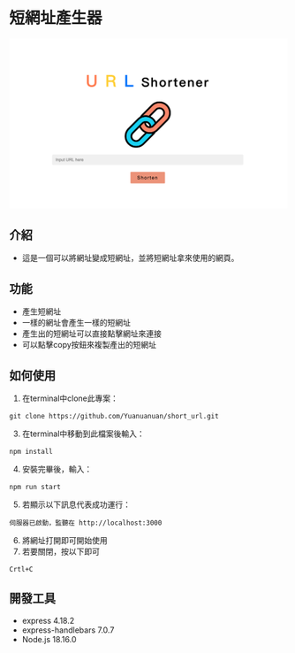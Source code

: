 # 短網址產生器
![網頁封面](/public/image/index.png)
## 介紹
- 這是一個可以將網址變成短網址，並將短網址拿來使用的網頁。
## 功能
- 產生短網址
- 一樣的網址會產生一樣的短網址
- 產生出的短網址可以直接點擊網址來連接
- 可以點擊copy按鈕來複製產出的短網址
## 如何使用
1. 在terminal中clone此專案：
```
git clone https://github.com/Yuanuanuan/short_url.git
```
3. 在terminal中移動到此檔案後輸入：
```
npm install
```
4. 安裝完畢後，輸入：
```
npm run start
```
5. 若顯示以下訊息代表成功運行：
```
伺服器已啟動，監聽在 http://localhost:3000
```
6. 將網址打開即可開始使用
7. 若要關閉，按以下即可
```
Crtl+C
```
## 開發工具
- express 4.18.2
- express-handlebars 7.0.7
- Node.js 18.16.0
